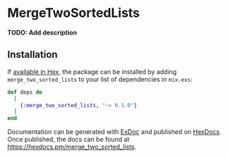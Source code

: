 # MergeTwoSortedLists

**TODO: Add description**

## Installation

If [available in Hex](https://hex.pm/docs/publish), the package can be installed
by adding `merge_two_sorted_lists` to your list of dependencies in `mix.exs`:

```elixir
def deps do
  [
    {:merge_two_sorted_lists, "~> 0.1.0"}
  ]
end
```

Documentation can be generated with [ExDoc](https://github.com/elixir-lang/ex_doc)
and published on [HexDocs](https://hexdocs.pm). Once published, the docs can
be found at <https://hexdocs.pm/merge_two_sorted_lists>.

